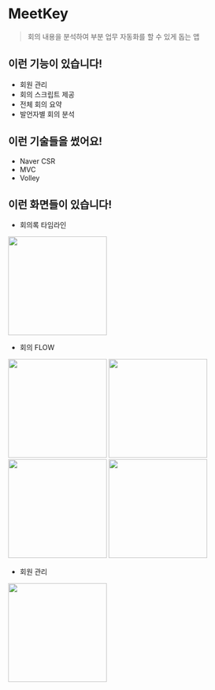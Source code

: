 # MeetKey
> 회의 내용을 분석하여 부분 업무 자동화를 할 수 있게 돕는 앱

## 이런 기능이 있습니다!
* 회원 관리
* 회의 스크립트 제공
* 전체 회의 요약
* 발언자별 회의 분석

## 이런 기술들을 썼어요!
* Naver CSR
* MVC
* Volley

## 이런 화면들이 있습니다!
* 회의록 타임라인

<div>
   <img width="200" src ="https://user-images.githubusercontent.com/37494776/88042466-ef5b0f80-cb86-11ea-96a2-53ae5a7275de.png">
</div>

* 회의 FLOW

<div>
   <img width="200" src ="https://user-images.githubusercontent.com/37494776/88042477-f3872d00-cb86-11ea-9219-3e8d1233a86a.png">
  <img width="200" src ="https://user-images.githubusercontent.com/37494776/88042483-f550f080-cb86-11ea-9d23-b09ca741990f.png">
  <img width="200" src ="https://user-images.githubusercontent.com/37494776/88042490-f71ab400-cb86-11ea-977f-7828e8f048b9.png">
  <img width="200" src ="https://user-images.githubusercontent.com/37494776/88042495-f97d0e00-cb86-11ea-91a4-1c22886a5a71.png">
</div>


* 회원 관리

<div>
  <img width="200" src ="https://user-images.githubusercontent.com/37494776/88042506-fbdf6800-cb86-11ea-8e81-c188ae441d81.png">
</div>
